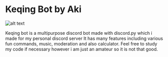 # Keqing Bot by Aki
![alt text](https://cdn.discordapp.com/attachments/603803497871441921/900787377696571462/130256173_196916332044367_1228585580782993887_n.png)

Keqing bot is a multipurpose discord bot made with discord.py which i made for my personal discord server
It has many features including various fun commands, music, moderation and also calculator.
Feel free to study my code if necessary however i am just an amateur so it is not that good. 
